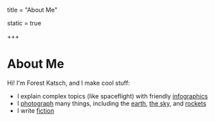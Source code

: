 
title = "About Me"

static = true

+++

# About Me

Hi! I'm Forest Katsch, and I make cool stuff:

* I explain complex topics (like spaceflight) with friendly [infographics](/infographics)
* I [photograph](/photos) many things, including the [earth](/photos/landscapes), [the sky](/photos/sky), and [rockets](/photos/rockets)
* I write [fiction](/stories)
